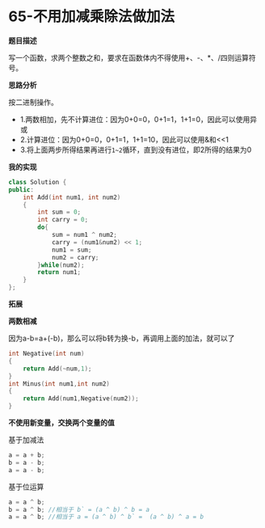 # 65-不用加减乘除法做加法

**题目描述**

写一个函数，求两个整数之和，要求在函数体内不得使用+、-、*、/四则运算符号。

**思路分析**

按二进制操作。

- 1.两数相加，先不计算进位：因为0+0=0，0+1=1，1+1=0，因此可以使用异或
- 2.计算进位：因为0+0=0，0+1=1，1+1=10，因此可以使用&和<<1
- 3.将上面两步所得结果再进行`1~2`循环，直到没有进位，即2所得的结果为0

**我的实现**

```c++
class Solution {
public:
    int Add(int num1, int num2)
    {
        int sum = 0;
        int carry = 0;
        do{
            sum = num1 ^ num2;
            carry = (num1&num2) << 1;
            num1 = sum;
            num2 = carry;
        }while(num2);
        return num1;
    }
};
```

**拓展**

**两数相减**

因为a-b=a+(-b)，那么可以将b转为换-b，再调用上面的加法，就可以了

```c++
int Negative(int num)
{
    return Add(~num,1);
}
int Minus(int num1,int num2)
{
    return Add(num1,Negative(num2));
}
```

**不使用新变量，交换两个变量的值**

基于加减法

```c++
a = a + b;
b = a - b;
a = a - b;
```

基于位运算

```c++
a = a ^ b;
b = a ^ b; //相当于 b` = (a ^ b) ^ b = a
a = a ^ b; //相当于 a = (a ^ b) ^ b` =  (a ^ b) ^ a = b
```

